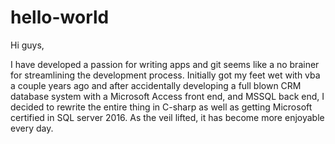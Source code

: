 # hello-world

Hi guys,

I have developed a passion for writing apps and git seems like a no brainer for streamlining the development process. Initially got my feet wet with vba a couple years ago and after accidentally developing a full blown CRM database system with a Microsoft Access front end, and MSSQL back end, I decided to rewrite the entire thing in C-sharp as well as getting Microsoft certified in SQL server 2016. As the veil lifted, it has become more enjoyable every day. 
